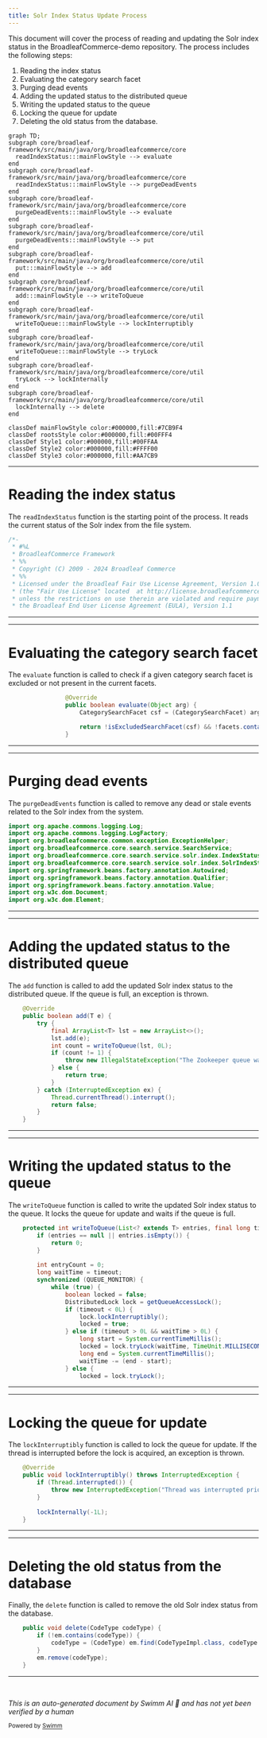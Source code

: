 ```yaml
---
title: Solr Index Status Update Process
---
```

This document will cover the process of reading and updating the Solr index status in the BroadleafCommerce-demo repository. The process includes the following steps:

1. Reading the index status
2. Evaluating the category search facet
3. Purging dead events
4. Adding the updated status to the distributed queue
5. Writing the updated status to the queue
6. Locking the queue for update
7. Deleting the old status from the database.

```mermaid
graph TD;
subgraph core/broadleaf-framework/src/main/java/org/broadleafcommerce/core
  readIndexStatus:::mainFlowStyle --> evaluate
end
subgraph core/broadleaf-framework/src/main/java/org/broadleafcommerce/core
  readIndexStatus:::mainFlowStyle --> purgeDeadEvents
end
subgraph core/broadleaf-framework/src/main/java/org/broadleafcommerce/core
  purgeDeadEvents:::mainFlowStyle --> evaluate
end
subgraph core/broadleaf-framework/src/main/java/org/broadleafcommerce/core/util
  purgeDeadEvents:::mainFlowStyle --> put
end
subgraph core/broadleaf-framework/src/main/java/org/broadleafcommerce/core/util
  put:::mainFlowStyle --> add
end
subgraph core/broadleaf-framework/src/main/java/org/broadleafcommerce/core/util
  add:::mainFlowStyle --> writeToQueue
end
subgraph core/broadleaf-framework/src/main/java/org/broadleafcommerce/core/util
  writeToQueue:::mainFlowStyle --> lockInterruptibly
end
subgraph core/broadleaf-framework/src/main/java/org/broadleafcommerce/core/util
  writeToQueue:::mainFlowStyle --> tryLock
end
subgraph core/broadleaf-framework/src/main/java/org/broadleafcommerce/core/util
  tryLock --> lockInternally
end
subgraph core/broadleaf-framework/src/main/java/org/broadleafcommerce/core/util
  lockInternally --> delete
end

classDef mainFlowStyle color:#000000,fill:#7CB9F4
classDef rootsStyle color:#000000,fill:#00FFF4
classDef Style1 color:#000000,fill:#00FFAA
classDef Style2 color:#000000,fill:#FFFF00
classDef Style3 color:#000000,fill:#AA7CB9
```

<SwmSnippet path="/core/broadleaf-framework/src/main/java/org/broadleafcommerce/core/search/service/solr/FileSystemSolrIndexStatusProviderImpl.java" line="1">

---

# Reading the index status

The `readIndexStatus` function is the starting point of the process. It reads the current status of the Solr index from the file system.

```java
/*-
 * #%L
 * BroadleafCommerce Framework
 * %%
 * Copyright (C) 2009 - 2024 Broadleaf Commerce
 * %%
 * Licensed under the Broadleaf Fair Use License Agreement, Version 1.0
 * (the "Fair Use License" located  at http://license.broadleafcommerce.org/fair_use_license-1.0.txt)
 * unless the restrictions on use therein are violated and require payment to Broadleaf in which case
 * the Broadleaf End User License Agreement (EULA), Version 1.1
```

---

</SwmSnippet>

<SwmSnippet path="/core/broadleaf-framework/src/main/java/org/broadleafcommerce/core/catalog/domain/CategoryImpl.java" line="1121">

---

# Evaluating the category search facet

The `evaluate` function is called to check if a given category search facet is excluded or not present in the current facets.

```java
                @Override
                public boolean evaluate(Object arg) {
                    CategorySearchFacet csf = (CategorySearchFacet) arg;

                    return !isExcludedSearchFacet(csf) && !facets.contains(csf.getSearchFacet());
                }
```

---

</SwmSnippet>

<SwmSnippet path="/core/broadleaf-framework/src/main/java/org/broadleafcommerce/core/search/service/solr/FileSystemSolrIndexStatusProviderImpl.java" line="20">

---

# Purging dead events

The `purgeDeadEvents` function is called to remove any dead or stale events related to the Solr index from the system.

```java
import org.apache.commons.logging.Log;
import org.apache.commons.logging.LogFactory;
import org.broadleafcommerce.common.exception.ExceptionHelper;
import org.broadleafcommerce.core.search.service.SearchService;
import org.broadleafcommerce.core.search.service.solr.index.IndexStatusInfo;
import org.broadleafcommerce.core.search.service.solr.index.SolrIndexStatusProvider;
import org.springframework.beans.factory.annotation.Autowired;
import org.springframework.beans.factory.annotation.Qualifier;
import org.springframework.beans.factory.annotation.Value;
import org.w3c.dom.Document;
import org.w3c.dom.Element;
```

---

</SwmSnippet>

<SwmSnippet path="/core/broadleaf-framework/src/main/java/org/broadleafcommerce/core/util/queue/ZookeeperDistributedQueue.java" line="359">

---

# Adding the updated status to the distributed queue

The `add` function is called to add the updated Solr index status to the distributed queue. If the queue is full, an exception is thrown.

```java
    @Override
    public boolean add(T e) {
        try {
            final ArrayList<T> lst = new ArrayList<>();
            lst.add(e);
            int count = writeToQueue(lst, 0L);
            if (count != 1) {
                throw new IllegalStateException("The Zookeeper queue was full.");
            } else {
                return true;
            }
        } catch (InterruptedException ex) {
            Thread.currentThread().interrupt();
            return false;
        }
    }
```

---

</SwmSnippet>

<SwmSnippet path="/core/broadleaf-framework/src/main/java/org/broadleafcommerce/core/util/queue/ZookeeperDistributedQueue.java" line="503">

---

# Writing the updated status to the queue

The `writeToQueue` function is called to write the updated Solr index status to the queue. It locks the queue for update and waits if the queue is full.

```java
    protected int writeToQueue(List<? extends T> entries, final long timeout) throws InterruptedException {
        if (entries == null || entries.isEmpty()) {
            return 0;
        }
        
        int entryCount = 0;
        long waitTime = timeout;
        synchronized (QUEUE_MONITOR) {
            while (true) {
                boolean locked = false;
                DistributedLock lock = getQueueAccessLock();
                if (timeout < 0L) {
                    lock.lockInterruptibly();
                    locked = true;
                } else if (timeout > 0L && waitTime > 0L) {
                    long start = System.currentTimeMillis();
                    locked = lock.tryLock(waitTime, TimeUnit.MILLISECONDS);
                    long end = System.currentTimeMillis();
                    waitTime -= (end - start);
                } else {
                    locked = lock.tryLock();
```

---

</SwmSnippet>

<SwmSnippet path="/core/broadleaf-framework/src/main/java/org/broadleafcommerce/core/util/lock/ReentrantDistributedZookeeperLock.java" line="335">

---

# Locking the queue for update

The `lockInterruptibly` function is called to lock the queue for update. If the thread is interrupted before the lock is acquired, an exception is thrown.

```java
    @Override
    public void lockInterruptibly() throws InterruptedException {
        if (Thread.interrupted()) {
            throw new InterruptedException("Thread was interrupted prior to trying to acquire the lock.");
        }
        
        lockInternally(-1L);
    }
```

---

</SwmSnippet>

<SwmSnippet path="/core/broadleaf-framework/src/main/java/org/broadleafcommerce/core/util/dao/CodeTypeDaoImpl.java" line="51">

---

# Deleting the old status from the database

Finally, the `delete` function is called to remove the old Solr index status from the database.

```java
    public void delete(CodeType codeType) {
        if (!em.contains(codeType)) {
            codeType = (CodeType) em.find(CodeTypeImpl.class, codeType.getId());
        }
        em.remove(codeType);
    }
```

---

</SwmSnippet>

&nbsp;

*This is an auto-generated document by Swimm AI 🌊 and has not yet been verified by a human*

<SwmMeta version="3.0.0" repo-id="Z2l0aHViJTNBJTNBQnJvYWRsZWFmQ29tbWVyY2UtZGVtbyUzQSUzQWdpbGFkbmF2b3Q=" repo-name="BroadleafCommerce-demo" doc-type="flows"><sup>Powered by [Swimm](/)</sup></SwmMeta>
